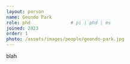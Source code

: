 ```yaml
---
layout: person
name: Geondo Park
role: phd               # pi | phd | ms
joined: 2023
order: 1
photo: /assets/images/people/geondo-park.jpg
---
```


blah